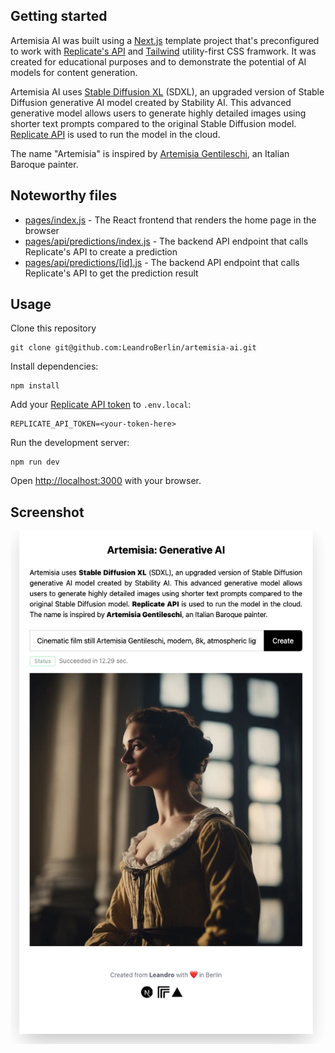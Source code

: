 ## Getting started

Artemisia AI was built using a [Next.js](https://nextjs.org/) template project that's preconfigured to work with [Replicate's API](https://replicate.com/docs/get-started/nextjs) and [Tailwind](https://tailwindcss.com/) utility-first CSS framwork. It was created for educational purposes and to demonstrate the potential of AI models for content generation.

Artemisia AI uses [Stable Diffusion XL](https://replicate.com/stability-ai/sdxl) (SDXL), an upgraded version of Stable Diffusion generative AI model created by Stability AI. This advanced generative model allows users to generate highly detailed images using shorter text prompts compared to the original Stable Diffusion model. [Replicate API](https://replicate.com) is used to run the model in the cloud. 

The name "Artemisia" is inspired by [Artemisia Gentileschi](https://en.wikipedia.org/wiki/Artemisia_Gentileschi), an Italian Baroque painter.


## Noteworthy files

- [pages/index.js](pages/index.js) - The React frontend that renders the home page in the browser
- [pages/api/predictions/index.js](pages/api/predictions/index.js) - The backend API endpoint that calls Replicate's API to create a prediction
- [pages/api/predictions/[id].js](pages/api/predictions/[id].js) - The backend API endpoint that calls Replicate's API to get the prediction result

## Usage

Clone this repository

```
git clone git@github.com:LeandroBerlin/artemisia-ai.git
```

Install dependencies:

```console
npm install
```

Add your [Replicate API token](https://replicate.com/account#token) to `.env.local`:

```
REPLICATE_API_TOKEN=<your-token-here>
```

Run the development server:

```console
npm run dev
```

Open [http://localhost:3000](http://localhost:3000) with your browser.  


## Screenshot

<img width="707" alt="iguana" src="./public/screenshot.png">
